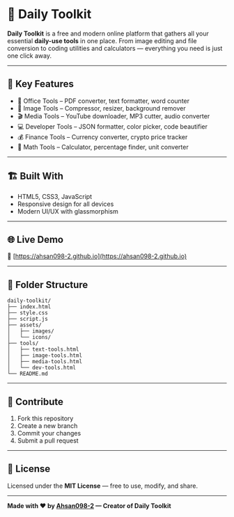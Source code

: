 # 🧰 Daily Toolkit

**Daily Toolkit** is a free and modern online platform that gathers all your essential **daily-use tools** in one place. From image editing and file conversion to coding utilities and calculators — everything you need is just one click away.

---

## 🚀 Key Features

* 💼 Office Tools – PDF converter, text formatter, word counter
* 🎨 Image Tools – Compressor, resizer, background remover
* 🎬 Media Tools – YouTube downloader, MP3 cutter, audio converter
* 💻 Developer Tools – JSON formatter, color picker, code beautifier
* 💰 Finance Tools – Currency converter, crypto price tracker
* 🧮 Math Tools – Calculator, percentage finder, unit converter

---

## 🏗️ Built With

* HTML5, CSS3, JavaScript
* Responsive design for all devices
* Modern UI/UX with glassmorphism

---

## 🌐 Live Demo

🔗 [https://ahsan098-2.github.io](https://ahsan098-2.github.io)

---

## 📁 Folder Structure

```
daily-toolkit/
├── index.html
├── style.css
├── script.js
├── assets/
│   ├── images/
│   └── icons/
├── tools/
│   ├── text-tools.html
│   ├── image-tools.html
│   ├── media-tools.html
│   └── dev-tools.html
└── README.md
```

---

## 🤝 Contribute

1. Fork this repository
2. Create a new branch
3. Commit your changes
4. Submit a pull request

---

## 📜 License

Licensed under the **MIT License** — free to use, modify, and share.

---

**Made with ❤️ by [Ahsan098-2](https://github.com/Ahsan098-2) — Creator of Daily Toolkit**

